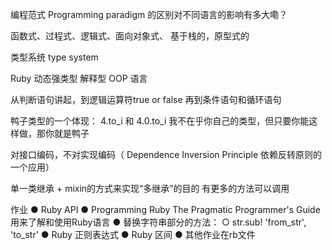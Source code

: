 
编程范式 Programming paradigm 的区别对不同语言的影响有多大嘞？

函数式、过程式、逻辑式、面向对象式、 基于栈的，原型式的

类型系统 type system


Ruby 动态强类型 解释型 OOP 语言

从判断语句讲起，到逻辑运算符true or false 再到条件语句和循环语句

鸭子类型的一个体现：
4.to_i  和 4.0.to_i 我不在乎你自己的类型，但只要你能这样做，那你就是鸭子

对接口编码，不对实现编码（ Dependence Inversion Principle 依赖反转原则的一个应用）

单一类继承 + mixin的方式来实现“多继承”的目的 有更多的方法可以调用

作业
● Ruby API
● Programming Ruby The Pragmatic Programmer's Guide
用来了解和使用Ruby语言
● 替换字符串部分的方法：
  ○ str.sub! 'from_str', 'to_str'
● Ruby 正则表达式
● Ruby 区间
● 其他作业在rb文件